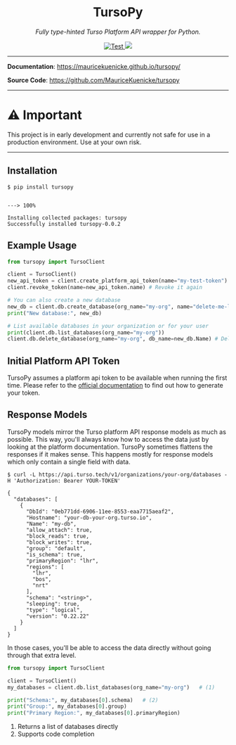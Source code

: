 <h1 align="center">
  TursoPy
</h1>

<p align="center">
    <em>Fully type-hinted Turso Platform API wrapper for Python.</em>
</p>

<p align="center">
<a href="https://github.com/MauriceKuenicke/tursopy/actions/workflows/cicd.yml?query=workflow%3ACICD+branch%3Amain++" target="_blank">
    <img src="https://github.com/MauriceKuenicke/tursopy/actions/workflows/cicd.yml/badge.svg?branch=main" alt="Test">
</a>
<a href="https://codecov.io/gh/MauriceKuenicke/tursopy" > 
    <img src="https://codecov.io/gh/MauriceKuenicke/tursopy/branch/main/graph/badge.svg?token=NYH162MDJD"/> 
</a>
</p>

---

**Documentation**: <a href="https://mauricekuenicke.github.io/tursopy/" target="_blank">https://mauricekuenicke.github.io/tursopy/</a>

**Source Code**: <a href="https://github.com/MauriceKuenicke/tursopy" target="_blank">https://github.com/MauriceKuenicke/tursopy</a>

---

# ⚠️ Important

This project is in early development and currently not safe for use in a production environment. Use at your own risk.

---

## Installation
<div class="termy">

```console
$ pip install tursopy


---> 100%

Installing collected packages: tursopy
Successfully installed tursopy-0.0.2
```

</div>

## Example Usage
```py
from tursopy import TursoClient

client = TursoClient()
new_api_token = client.create_platform_api_token(name="my-test-token")  # Create a new platform token
client.revoke_token(name=new_api_token.name) # Revoke it again

# You can also create a new database
new_db = client.db.create_database(org_name="my-org", name="delete-me-later")
print("New database:", new_db)

# List available databases in your organization or for your user
print(client.db.list_databases(org_name="my-org"))
client.db.delete_database(org_name="my-org", db_name=new_db.Name) # Delete your database again
```

## Initial Platform API Token
TursoPy assumes a platform api token to be available when running the first time. Please refer to the
[official documentation](https://docs.turso.tech/cli/auth/token) to find out how to generate your token.


## Response Models

TursoPy models mirror the Turso platform API response models as much as possible. This way, you'll always know how
to access the data just by looking at the platform documentation. TursoPy sometimes flattens the responses if it makes
sense. This happens mostly for response models which only contain a single field with data.


```console
$ curl -L https://api.turso.tech/v1/organizations/your-org/databases -H 'Authorization: Bearer YOUR-TOKEN'

{
  "databases": [
    {
      "DbId": "0eb771dd-6906-11ee-8553-eaa7715aeaf2",
      "Hostname": "your-db-your-org.turso.io",
      "Name": "my-db",
      "allow_attach": true,
      "block_reads": true,
      "block_writes": true,
      "group": "default",
      "is_schema": true,
      "primaryRegion": "lhr",
      "regions": [
        "lhr",
        "bos",
        "nrt"
      ],
      "schema": "<string>",
      "sleeping": true,
      "type": "logical",
      "version": "0.22.22"
    }
  ]
}
```


In those cases,
you'll be able to access the data directly without going through that extra level.

```py
from tursopy import TursoClient

client = TursoClient()
my_databases = client.db.list_databases(org_name="my-org")   # (1)

print("Schema:", my_databases[0].schema)   # (2)
print("Group:", my_databases[0].group)
print("Primary Region:", my_databases[0].primaryRegion)
```

1.  Returns a list of databases directly
2.  Supports code completion